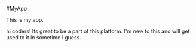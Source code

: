#MyApp

This is my app.

hi coders!
Its great to be a part of this platform. I'm new to this and will get used to it in sometime i guess.
